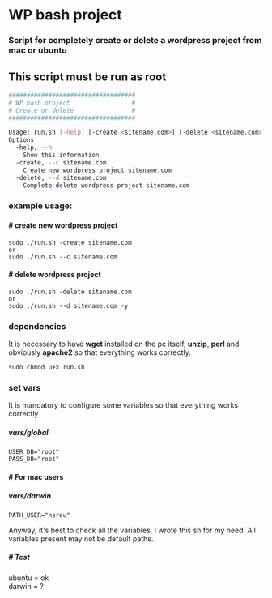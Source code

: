 # WP bash project
### Script for completely create or delete a wordpress project from mac or ubuntu

## This script must be run as root

```bash
###################################
# WP bash project                 #
# Create or delete                #
###################################

Usage: run.sh [-help] [-create <sitename.com>] [-delete <sitename.com>] [-y confirm delete]
Options
  -help, --h
    Show this information
  -create, --c sitename.com
    Create new wordpress project sitename.com
  -delete, --d sitename.com
    Complete delete wordpress project sitename.com
```

### example usage:
#### # create new wordpress project
```
sudo ./run.sh -create sitename.com
or
sudo ./run.sh --c sitename.com
```
#### # delete wordpress project
```
sudo ./run.sh -delete sitename.com
or
sudo ./run.sh --d sitename.com -y
```

### dependencies
It is necessary to have **wget** installed on the pc itself, **unzip**, **perl** and obviously **apache2** so that everything works correctly.
```
sudo chmod u+x run.sh
```

### set vars
It is mandatory to configure some variables so that everything works correctly

##### vars/global
```
USER_DB="root"
PASS_DB="root"
```

#### # For mac users
##### vars/darwin
```
PATH_USER="nsrau"
```
Anyway, it's best to check all the variables. I wrote this sh for my need. All variables present may not be default paths.

##### # Test
ubuntu = ok <br>
darwin = ?
